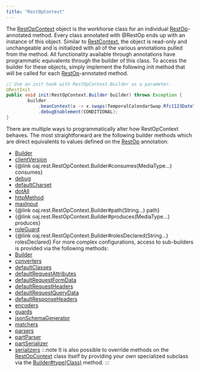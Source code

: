 ```yaml
---
title: "RestOpContext"
---
```


The [RestOpContext](../apidocs/org/apache/juneau/rest/RestOpContext.html) object is the workhorse class for an individual [RestOp](../apidocs/org/apache/juneau/rest/annotation/RestOp.html)-annotated method.
Every class annotated with @RestOp ends up with an instance of this object.  Similar to [RestContext](../apidocs/org/apache/juneau/rest/RestContext.html), the object is read-only and unchangeable and is
initialized with all of the various annotations pulled from the method.  All functionality available through annotations
have programmatic equivalents through the builder of this class.
To access the builder for these objects, simply implement the following init method that will be called for each [RestOp](../apidocs/org/apache/juneau/rest/annotation/RestOp.html)-annotated method.
```java
// Use an init hook with RestOpContext.Builder as a parameter.
@RestInit
public void init(RestOpContext.Builder builder) throws Exception {
        builder
            .beanContext(x -> x.swaps(TemporalCalendarSwap.Rfc1123DateTime.class))
            .debugEnablement(CONDITIONAL);
}
```
There are multiple ways to programmatically alter how RestOpContext behaves.  The most straightforward are the following
builder methods which are direct equivalents to values defined on the [RestOp](../apidocs/org/apache/juneau/rest/annotation/RestOp.html) annotation:
- [Builder](../apidocs/org/apache/juneau/rest/RestOpContext/Builder.html)
- [clientVersion](../apidocs/org/apache/juneau/rest/RestOpContext/Builder.html#clientVersion(String))
- \{@link oaj.rest.RestOpContext.Builder#consumes(MediaType...) consumes\}
- [debug](../apidocs/org/apache/juneau/rest/RestOpContext/Builder.html#debug(Enablement))
- [defaultCharset](../apidocs/org/apache/juneau/rest/RestOpContext/Builder.html#defaultCharset(Charset))
- [dotAll](../apidocs/org/apache/juneau/rest/RestOpContext/Builder.html#dotAll())
- [httpMethod](../apidocs/org/apache/juneau/rest/RestOpContext/Builder.html#httpMethod(String))
- [maxInput](../apidocs/org/apache/juneau/rest/RestOpContext/Builder.html#maxInput(String))
- \{@link oaj.rest.RestOpContext.Builder#path(String...) path\}
- \{@link oaj.rest.RestOpContext.Builder#produces(MediaType...) produces\}
- [roleGuard](../apidocs/org/apache/juneau/rest/RestOpContext/Builder.html#roleGuard(String))
- \{@link oaj.rest.RestOpContext.Builder#rolesDeclared(String...) rolesDeclared\}
For more complex configurations, access to sub-builders is provided via the following methods:
- [Builder](../apidocs/org/apache/juneau/rest/RestOpContext/Builder.html)
- [converters](../apidocs/org/apache/juneau/rest/RestOpContext/Builder.html#converters())
- [defaultClasses](../apidocs/org/apache/juneau/rest/RestOpContext/Builder.html#defaultClasses())
- [defaultRequestAttributes](../apidocs/org/apache/juneau/rest/RestOpContext/Builder.html#defaultRequestAttributes())
- [defaultRequestFormData](../apidocs/org/apache/juneau/rest/RestOpContext/Builder.html#defaultRequestFormData())
- [defaultRequestHeaders](../apidocs/org/apache/juneau/rest/RestOpContext/Builder.html#defaultRequestHeaders())
- [defaultRequestQueryData](../apidocs/org/apache/juneau/rest/RestOpContext/Builder.html#defaultRequestQueryData())
- [defaultResponseHeaders](../apidocs/org/apache/juneau/rest/RestOpContext/Builder.html#defaultResponseHeaders())
- [encoders](../apidocs/org/apache/juneau/rest/RestOpContext/Builder.html#encoders())
- [guards](../apidocs/org/apache/juneau/rest/RestOpContext/Builder.html#guards())
- [jsonSchemaGenerator](../apidocs/org/apache/juneau/rest/RestOpContext/Builder.html#jsonSchemaGenerator())
- [matchers](../apidocs/org/apache/juneau/rest/RestOpContext/Builder.html#matchers())
- [parsers](../apidocs/org/apache/juneau/rest/RestOpContext/Builder.html#parsers())
- [partParser](../apidocs/org/apache/juneau/rest/RestOpContext/Builder.html#partParser())
- [partSerializer](../apidocs/org/apache/juneau/rest/RestOpContext/Builder.html#partSerializer())
- [serializers](../apidocs/org/apache/juneau/rest/RestOpContext/Builder.html#serializers())
:::note
It is also possible to override methods on the [RestOpContext](../apidocs/org/apache/juneau/rest/RestOpContext.html) class itself by providing your own specialized subclass via the
[Builder#type(Class)](../apidocs/org/apache/juneau/rest/RestOpContext/Builder.html#type(Class)) method.
:::
